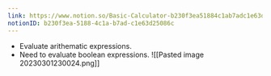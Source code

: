 ```yaml
---
link: https://www.notion.so/Basic-Calculator-b230f3ea51884c1ab7adc1e63d25086c
notionID: b230f3ea-5188-4c1a-b7ad-c1e63d25086c
---
```

- Evaluate arithematic expressions.
- Need to evaluate boolean expressions.
![[Pasted image 20230301230024.png]]
